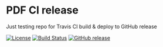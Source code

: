 # PDF CI release

Just testing repo for Travis CI build & deploy to GitHub release

[![License](https://img.shields.io/github/license/MarekSuchanek/pdf_ci_release.svg)](LICENSE)
[![Build Status](https://travis-ci.org/MarekSuchanek/pdf_ci_release.svg?branch=master)](https://travis-ci.org/MarekSuchanek/pdf_ci_release)
[![GitHub release](https://img.shields.io/github/downloads/MarekSuchanek/pdf_ci_release/total.svg)](https://github.com/MarekSuchanek/pdf_ci_release/releases)
